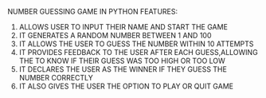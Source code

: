 NUMBER GUESSING GAME IN PYTHON
FEATURES:
1. ALLOWS USER TO INPUT THEIR NAME AND START THE GAME
2. IT GENERATES A RANDOM NUMBER BETWEEN 1 AND 100
3. IT ALLOWS THE USER TO GUESS THE NUMBER WITHIN 10 ATTEMPTS
4. IT PROVIDES FEEDBACK TO THE USER AFTER EACH GUESS,ALLOWING THE TO KNOW IF THEIR GUESS WAS TOO HIGH OR TOO LOW
5. IT DECLARES THE USER AS THE WINNER IF THEY GUESS THE NUMBER CORRECTLY
6. IT ALSO GIVES THE USER THE OPTION TO PLAY OR QUIT GAME
